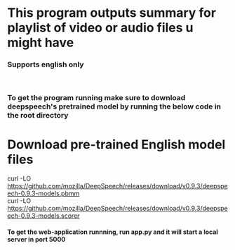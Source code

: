 <h1> This program outputs summary for playlist of video or audio files u might have</h1>
<h3>Supports english only</h3><br>

<h3>To get the program running make sure to download deepspeech's pretrained model by running the below code in the root directory<br>
  
# Download pre-trained English model files<br>
curl -LO https://github.com/mozilla/DeepSpeech/releases/download/v0.9.3/deepspeech-0.9.3-models.pbmm<br>
curl -LO https://github.com/mozilla/DeepSpeech/releases/download/v0.9.3/deepspeech-0.9.3-models.scorer<br>
</h3>

<h4>To get the web-application runnning, run app.py and it will start a local server in port 5000 </h4>
